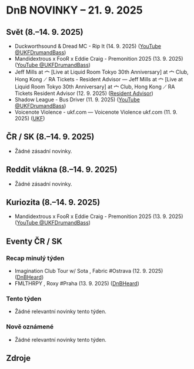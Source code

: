# DnB NOVINKY – 21. 9. 2025

## Svět (8.–14. 9. 2025)

* Duckworthsound & Dread MC - Rip It (14. 9. 2025) ([YouTube @UKFDrumandBass][1])
* Mandidextrous x FooR x Eddie Craig - Premonition 2025 (13. 9. 2025) ([YouTube @UKFDrumandBass][2])
* Jeff Mills at 宀 [Live at Liquid Room Tokyo 30th Anniversary] at 宀 Club, Hong Kong ⟋ RA Tickets - Resident Advisor — Jeff Mills at 宀 [Live at Liquid Room Tokyo 30th Anniversary] at 宀 Club, Hong Kong ⟋ RA Tickets Resident Advisor (12. 9. 2025) ([Resident Advisor][3])
* Shadow League - Bus Driver (11. 9. 2025) ([YouTube @UKFDrumandBass][4])
* Voicenote Violence - ukf.com — Voicenote Violence ukf.com (11. 9. 2025) ([UKF][5])

## ČR / SK (8.–14. 9. 2025)

* Žádné zásadní novinky.

## Reddit vlákna (8.–14. 9. 2025)

* Žádné zásadní novinky.

## Kuriozita (8.–14. 9. 2025)

* Mandidextrous x FooR x Eddie Craig - Premonition 2025 (13. 9. 2025) ([YouTube @UKFDrumandBass][2])

## Eventy ČR / SK

### Recap minulý týden
* Imagination Club Tour w/ Sota , Fabric #Ostrava (12. 9. 2025) ([DnBHeard][6])
* FMLTHRPY , Roxy #Praha (13. 9. 2025) ([DnBHeard][7])

### Tento týden
* Žádné relevantní novinky tento týden.

### Nově oznámené
* Žádné relevantní novinky tento týden.


## Zdroje

[1]: https://www.youtube.com/watch?v=1Bu_wblCNGM
[2]: https://www.youtube.com/watch?v=ZmmKWe1d9Lg
[3]: https://news.google.com/rss/articles/CBMiQkFVX3lxTFBmVENCa0RFVlNudjEyQlpvTmY5ZERUZUlNMGctNElHSlZ5N3VTZzIwVDk1cGxqMGVpM1hxajRVTHpUdw?oc=5
[4]: https://www.youtube.com/watch?v=eQE-7wcL6UI
[5]: https://news.google.com/rss/articles/CBMiYEFVX3lxTFA4ZWt1UWF1X1EyWFdiUmJvVlV3TUViaTJXTzZ1U2EtanhmRkF6UEltYm1EUVAyR2FTODYtY3JFbS1HeHJtQVFPUURpZ1dOYWlJLXNNUU93MmVJcGpyMGNETw?oc=5
[6]: https://www.facebook.com/events/9556883804395729/
[7]: https://www.facebook.com/events/759296430158124/
